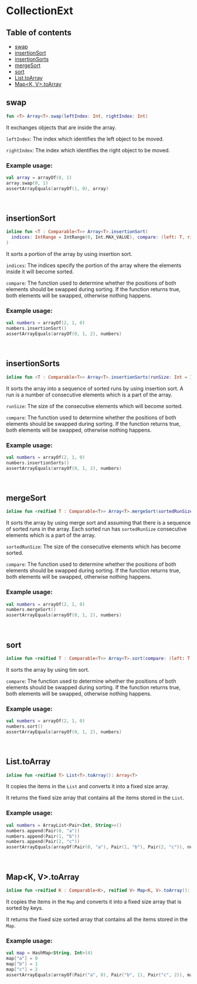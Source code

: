 # CollectionExt

## Table of contents
- [swap](https://github.com/ii887522/oxy/tree/master/docs/functions/CollectionExt.md#swap)
- [insertionSort](https://github.com/ii887522/oxy/tree/master/docs/functions/CollectionExt.md#insertionSort)
- [insertionSorts](https://github.com/ii887522/oxy/tree/master/docs/functions/CollectionExt.md#insertionSorts)
- [mergeSort](https://github.com/ii887522/oxy/tree/master/docs/functions/CollectionExt.md#mergeSort)
- [sort](https://github.com/ii887522/oxy/tree/master/docs/functions/CollectionExt.md#sort)
- [List<T>.toArray](https://github.com/ii887522/oxy/tree/master/docs/functions/CollectionExt.md#List<T>.toArray)
- [Map<K, V>.toArray](https://github.com/ii887522/oxy/tree/master/docs/functions/CollectionExt.md#Map<K,V>.toArray)

## **swap**
```kotlin
fun <T> Array<T>.swap(leftIndex: Int, rightIndex: Int)
```
It exchanges objects that are inside the array.

`leftIndex`: The index which identifies the left object to be moved.

`rightIndex`: The index which identifies the right object to be moved.

### **Example usage:**
```kotlin
val array = arrayOf(0, 1)
array.swap(0, 1)
assertArrayEquals(arrayOf(1, 0), array)
```
<br />

## **insertionSort**
```kotlin
inline fun <T : Comparable<T>> Array<T>.insertionSort(
  indices: IntRange = IntRange(0, Int.MAX_VALUE), compare: (left: T, right: T) -> Boolean = { left, right -> left > right }
)
```
It sorts a portion of the array by using insertion sort.

`indices`: The indices specify the portion of the array where the elements inside it will become sorted.

`compare`: The function used to determine whether the positions of both elements should be swapped during sorting. If the function returns true, both elements will be swapped, otherwise nothing happens.

### **Example usage:**
```kotlin
val numbers = arrayOf(2, 1, 0)
numbers.insertionSort()
assertArrayEquals(arrayOf(0, 1, 2), numbers)
```
<br />

## **insertionSorts**
```kotlin
inline fun <T : Comparable<T>> Array<T>.insertionSorts(runSize: Int = Int.MAX_VALUE, compare: (left: T, right: T) -> Boolean = { left, right -> left > right })
```
It sorts the array into a sequence of sorted runs by using insertion sort. A run is a number of consecutive elements which is a part of the array.

`runSize`: The size of the consecutive elements which will become sorted.

`compare`: The function used to determine whether the positions of both elements should be swapped during sorting. If the function returns true, both elements will be swapped, otherwise nothing happens.

### **Example usage:**
```kotlin
val numbers = arrayOf(2, 1, 0)
numbers.insertionSorts()
assertArrayEquals(arrayOf(0, 1, 2), numbers)
```
<br />

## **mergeSort**
```kotlin
inline fun <reified T : Comparable<T>> Array<T>.mergeSort(sortedRunSize: Int = 1, compare: (left: T, right: T) -> Boolean = { left, right -> left > right })
```
It sorts the array by using merge sort and assuming that there is a sequence of sorted runs in the array. Each sorted run has `sortedRunSize` consecutive elements which is a part of the array.

`sortedRunSize`: The size of the consecutive elements which has become sorted.

`compare`: The function used to determine whether the positions of both elements should be swapped during sorting. If the function returns true, both elements will be swapped, otherwise nothing happens.

### **Example usage:**
```kotlin
val numbers = arrayOf(2, 1, 0)
numbers.mergeSort()
assertArrayEquals(arrayOf(0, 1, 2), numbers)
```
<br />

## **sort**
```kotlin
inline fun <reified T : Comparable<T>> Array<T>.sort(compare: (left: T, right: T) -> Boolean = { left, right -> left > right })
```
It sorts the array by using tim sort.

`compare`: The function used to determine whether the positions of both elements should be swapped during sorting. If the function returns true, both elements will be swapped, otherwise nothing happens.

### **Example usage:**
```kotlin
val numbers = arrayOf(2, 1, 0)
numbers.sort()
assertArrayEquals(arrayOf(0, 1, 2), numbers)
```
<br />

## **List<T>.toArray**
```kotlin
inline fun <reified T> List<T>.toArray(): Array<T>
```
It copies the items in the `List` and converts it into a fixed size array.

It returns the fixed size array that contains all the items stored in the `List`.

### **Example usage:**
```kotlin
val numbers = ArrayList<Pair<Int, String>>()
numbers.append(Pair(0, "a"))
numbers.append(Pair(1, "b"))
numbers.append(Pair(2, "c"))
assertArrayEquals(arrayOf(Pair(0, "a"), Pair(1, "b"), Pair(2, "c")), numbers.toArray())
```
<br />

## **Map<K, V>.toArray**
```kotlin
inline fun <reified K : Comparable<K>, reified V> Map<K, V>.toArray(): Array<Pair<K, V>>
```
It copies the items in the `Map` and converts it into a fixed size array that is sorted by keys.

It returns the fixed size sorted array that contains all the items stored in the `Map`.

### **Example usage:**
```kotlin
val map = HashMap<String, Int>(4)
map["a"] = 0
map["b"] = 1
map["c"] = 2
assertArrayEquals(arrayOf(Pair("a", 0), Pair("b", 1), Pair("c", 2)), map.toArray())
```
<br />
